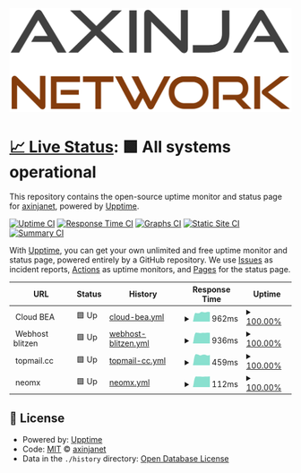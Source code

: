 ![alt text](https://raw.githubusercontent.com/axinjanet/static/main/img/axinjanetwork.png)

# [📈 Live Status](https://axinjanet.github.io/upptime/): <!--live status--> **🟩 All systems operational**

This repository contains the open-source uptime monitor and status page for [axinjanet](https://axinjanet.github.io/upptime/), powered by [Upptime](https://github.com/upptime/upptime).

[![Uptime CI](https://github.com/axinjanet/upptime/workflows/Uptime%20CI/badge.svg)](https://github.com/axinjanet/upptime/actions?query=workflow%3A%22Uptime+CI%22)
[![Response Time CI](https://github.com/axinjanet/upptime/workflows/Response%20Time%20CI/badge.svg)](https://github.com/axinjanet/upptime/actions?query=workflow%3A%22Response+Time+CI%22)
[![Graphs CI](https://github.com/axinjanet/upptime/workflows/Graphs%20CI/badge.svg)](https://github.com/axinjanet/upptime/actions?query=workflow%3A%22Graphs+CI%22)
[![Static Site CI](https://github.com/axinjanet/upptime/workflows/Static%20Site%20CI/badge.svg)](https://github.com/axinjanet/upptime/actions?query=workflow%3A%22Static+Site+CI%22)
[![Summary CI](https://github.com/axinjanet/upptime/workflows/Summary%20CI/badge.svg)](https://github.com/axinjanet/upptime/actions?query=workflow%3A%22Summary+CI%22)

With [Upptime](https://upptime.js.org), you can get your own unlimited and free uptime monitor and status page, powered entirely by a GitHub repository. We use [Issues](https://github.com/axinjanet/upptime/issues) as incident reports, [Actions](https://github.com/axinjanet/upptime/actions) as uptime monitors, and [Pages](https://axinjanet.github.io/upptime/) for the status page.

<!--start: status pages-->
<!-- This summary is generated by Upptime (https://github.com/upptime/upptime) -->
<!-- Do not edit this manually, your changes will be overwritten -->
<!-- prettier-ignore -->
| URL | Status | History | Response Time | Uptime |
| --- | ------ | ------- | ------------- | ------ |
| <img alt="" src="https://favicons.githubusercontent.com/null" height="13"> Cloud BEA | 🟩 Up | [cloud-bea.yml](https://github.com/axinjanet/upptime/commits/HEAD/history/cloud-bea.yml) | <details><summary><img alt="Response time graph" src="./graphs/cloud-bea/response-time-week.png" height="20"> 962ms</summary><br><a href="https://status.axinja.online/history/cloud-bea"><img alt="Response time 885" src="https://img.shields.io/endpoint?url=https%3A%2F%2Fraw.githubusercontent.com%2Faxinjanet%2Fupptime%2FHEAD%2Fapi%2Fcloud-bea%2Fresponse-time.json"></a><br><a href="https://status.axinja.online/history/cloud-bea"><img alt="24-hour response time 1014" src="https://img.shields.io/endpoint?url=https%3A%2F%2Fraw.githubusercontent.com%2Faxinjanet%2Fupptime%2FHEAD%2Fapi%2Fcloud-bea%2Fresponse-time-day.json"></a><br><a href="https://status.axinja.online/history/cloud-bea"><img alt="7-day response time 962" src="https://img.shields.io/endpoint?url=https%3A%2F%2Fraw.githubusercontent.com%2Faxinjanet%2Fupptime%2FHEAD%2Fapi%2Fcloud-bea%2Fresponse-time-week.json"></a><br><a href="https://status.axinja.online/history/cloud-bea"><img alt="30-day response time 885" src="https://img.shields.io/endpoint?url=https%3A%2F%2Fraw.githubusercontent.com%2Faxinjanet%2Fupptime%2FHEAD%2Fapi%2Fcloud-bea%2Fresponse-time-month.json"></a><br><a href="https://status.axinja.online/history/cloud-bea"><img alt="1-year response time 885" src="https://img.shields.io/endpoint?url=https%3A%2F%2Fraw.githubusercontent.com%2Faxinjanet%2Fupptime%2FHEAD%2Fapi%2Fcloud-bea%2Fresponse-time-year.json"></a></details> | <details><summary><a href="https://status.axinja.online/history/cloud-bea">100.00%</a></summary><a href="https://status.axinja.online/history/cloud-bea"><img alt="All-time uptime 100.00%" src="https://img.shields.io/endpoint?url=https%3A%2F%2Fraw.githubusercontent.com%2Faxinjanet%2Fupptime%2FHEAD%2Fapi%2Fcloud-bea%2Fuptime.json"></a><br><a href="https://status.axinja.online/history/cloud-bea"><img alt="24-hour uptime 100.00%" src="https://img.shields.io/endpoint?url=https%3A%2F%2Fraw.githubusercontent.com%2Faxinjanet%2Fupptime%2FHEAD%2Fapi%2Fcloud-bea%2Fuptime-day.json"></a><br><a href="https://status.axinja.online/history/cloud-bea"><img alt="7-day uptime 100.00%" src="https://img.shields.io/endpoint?url=https%3A%2F%2Fraw.githubusercontent.com%2Faxinjanet%2Fupptime%2FHEAD%2Fapi%2Fcloud-bea%2Fuptime-week.json"></a><br><a href="https://status.axinja.online/history/cloud-bea"><img alt="30-day uptime 100.00%" src="https://img.shields.io/endpoint?url=https%3A%2F%2Fraw.githubusercontent.com%2Faxinjanet%2Fupptime%2FHEAD%2Fapi%2Fcloud-bea%2Fuptime-month.json"></a><br><a href="https://status.axinja.online/history/cloud-bea"><img alt="1-year uptime 100.00%" src="https://img.shields.io/endpoint?url=https%3A%2F%2Fraw.githubusercontent.com%2Faxinjanet%2Fupptime%2FHEAD%2Fapi%2Fcloud-bea%2Fuptime-year.json"></a></details>
| <img alt="" src="https://favicons.githubusercontent.com/null" height="13"> Webhost blitzen | 🟩 Up | [webhost-blitzen.yml](https://github.com/axinjanet/upptime/commits/HEAD/history/webhost-blitzen.yml) | <details><summary><img alt="Response time graph" src="./graphs/webhost-blitzen/response-time-week.png" height="20"> 936ms</summary><br><a href="https://status.axinja.online/history/webhost-blitzen"><img alt="Response time 923" src="https://img.shields.io/endpoint?url=https%3A%2F%2Fraw.githubusercontent.com%2Faxinjanet%2Fupptime%2FHEAD%2Fapi%2Fwebhost-blitzen%2Fresponse-time.json"></a><br><a href="https://status.axinja.online/history/webhost-blitzen"><img alt="24-hour response time 940" src="https://img.shields.io/endpoint?url=https%3A%2F%2Fraw.githubusercontent.com%2Faxinjanet%2Fupptime%2FHEAD%2Fapi%2Fwebhost-blitzen%2Fresponse-time-day.json"></a><br><a href="https://status.axinja.online/history/webhost-blitzen"><img alt="7-day response time 936" src="https://img.shields.io/endpoint?url=https%3A%2F%2Fraw.githubusercontent.com%2Faxinjanet%2Fupptime%2FHEAD%2Fapi%2Fwebhost-blitzen%2Fresponse-time-week.json"></a><br><a href="https://status.axinja.online/history/webhost-blitzen"><img alt="30-day response time 927" src="https://img.shields.io/endpoint?url=https%3A%2F%2Fraw.githubusercontent.com%2Faxinjanet%2Fupptime%2FHEAD%2Fapi%2Fwebhost-blitzen%2Fresponse-time-month.json"></a><br><a href="https://status.axinja.online/history/webhost-blitzen"><img alt="1-year response time 923" src="https://img.shields.io/endpoint?url=https%3A%2F%2Fraw.githubusercontent.com%2Faxinjanet%2Fupptime%2FHEAD%2Fapi%2Fwebhost-blitzen%2Fresponse-time-year.json"></a></details> | <details><summary><a href="https://status.axinja.online/history/webhost-blitzen">100.00%</a></summary><a href="https://status.axinja.online/history/webhost-blitzen"><img alt="All-time uptime 100.00%" src="https://img.shields.io/endpoint?url=https%3A%2F%2Fraw.githubusercontent.com%2Faxinjanet%2Fupptime%2FHEAD%2Fapi%2Fwebhost-blitzen%2Fuptime.json"></a><br><a href="https://status.axinja.online/history/webhost-blitzen"><img alt="24-hour uptime 100.00%" src="https://img.shields.io/endpoint?url=https%3A%2F%2Fraw.githubusercontent.com%2Faxinjanet%2Fupptime%2FHEAD%2Fapi%2Fwebhost-blitzen%2Fuptime-day.json"></a><br><a href="https://status.axinja.online/history/webhost-blitzen"><img alt="7-day uptime 100.00%" src="https://img.shields.io/endpoint?url=https%3A%2F%2Fraw.githubusercontent.com%2Faxinjanet%2Fupptime%2FHEAD%2Fapi%2Fwebhost-blitzen%2Fuptime-week.json"></a><br><a href="https://status.axinja.online/history/webhost-blitzen"><img alt="30-day uptime 100.00%" src="https://img.shields.io/endpoint?url=https%3A%2F%2Fraw.githubusercontent.com%2Faxinjanet%2Fupptime%2FHEAD%2Fapi%2Fwebhost-blitzen%2Fuptime-month.json"></a><br><a href="https://status.axinja.online/history/webhost-blitzen"><img alt="1-year uptime 100.00%" src="https://img.shields.io/endpoint?url=https%3A%2F%2Fraw.githubusercontent.com%2Faxinjanet%2Fupptime%2FHEAD%2Fapi%2Fwebhost-blitzen%2Fuptime-year.json"></a></details>
| <img alt="" src="https://favicons.githubusercontent.com/null" height="13"> topmail.cc | 🟩 Up | [topmail-cc.yml](https://github.com/axinjanet/upptime/commits/HEAD/history/topmail-cc.yml) | <details><summary><img alt="Response time graph" src="./graphs/topmail-cc/response-time-week.png" height="20"> 459ms</summary><br><a href="https://status.axinja.online/history/topmail-cc"><img alt="Response time 441" src="https://img.shields.io/endpoint?url=https%3A%2F%2Fraw.githubusercontent.com%2Faxinjanet%2Fupptime%2FHEAD%2Fapi%2Ftopmail-cc%2Fresponse-time.json"></a><br><a href="https://status.axinja.online/history/topmail-cc"><img alt="24-hour response time 452" src="https://img.shields.io/endpoint?url=https%3A%2F%2Fraw.githubusercontent.com%2Faxinjanet%2Fupptime%2FHEAD%2Fapi%2Ftopmail-cc%2Fresponse-time-day.json"></a><br><a href="https://status.axinja.online/history/topmail-cc"><img alt="7-day response time 459" src="https://img.shields.io/endpoint?url=https%3A%2F%2Fraw.githubusercontent.com%2Faxinjanet%2Fupptime%2FHEAD%2Fapi%2Ftopmail-cc%2Fresponse-time-week.json"></a><br><a href="https://status.axinja.online/history/topmail-cc"><img alt="30-day response time 440" src="https://img.shields.io/endpoint?url=https%3A%2F%2Fraw.githubusercontent.com%2Faxinjanet%2Fupptime%2FHEAD%2Fapi%2Ftopmail-cc%2Fresponse-time-month.json"></a><br><a href="https://status.axinja.online/history/topmail-cc"><img alt="1-year response time 441" src="https://img.shields.io/endpoint?url=https%3A%2F%2Fraw.githubusercontent.com%2Faxinjanet%2Fupptime%2FHEAD%2Fapi%2Ftopmail-cc%2Fresponse-time-year.json"></a></details> | <details><summary><a href="https://status.axinja.online/history/topmail-cc">100.00%</a></summary><a href="https://status.axinja.online/history/topmail-cc"><img alt="All-time uptime 100.00%" src="https://img.shields.io/endpoint?url=https%3A%2F%2Fraw.githubusercontent.com%2Faxinjanet%2Fupptime%2FHEAD%2Fapi%2Ftopmail-cc%2Fuptime.json"></a><br><a href="https://status.axinja.online/history/topmail-cc"><img alt="24-hour uptime 100.00%" src="https://img.shields.io/endpoint?url=https%3A%2F%2Fraw.githubusercontent.com%2Faxinjanet%2Fupptime%2FHEAD%2Fapi%2Ftopmail-cc%2Fuptime-day.json"></a><br><a href="https://status.axinja.online/history/topmail-cc"><img alt="7-day uptime 100.00%" src="https://img.shields.io/endpoint?url=https%3A%2F%2Fraw.githubusercontent.com%2Faxinjanet%2Fupptime%2FHEAD%2Fapi%2Ftopmail-cc%2Fuptime-week.json"></a><br><a href="https://status.axinja.online/history/topmail-cc"><img alt="30-day uptime 100.00%" src="https://img.shields.io/endpoint?url=https%3A%2F%2Fraw.githubusercontent.com%2Faxinjanet%2Fupptime%2FHEAD%2Fapi%2Ftopmail-cc%2Fuptime-month.json"></a><br><a href="https://status.axinja.online/history/topmail-cc"><img alt="1-year uptime 100.00%" src="https://img.shields.io/endpoint?url=https%3A%2F%2Fraw.githubusercontent.com%2Faxinjanet%2Fupptime%2FHEAD%2Fapi%2Ftopmail-cc%2Fuptime-year.json"></a></details>
| <img alt="" src="https://favicons.githubusercontent.com/null" height="13"> neomx | 🟩 Up | [neomx.yml](https://github.com/axinjanet/upptime/commits/HEAD/history/neomx.yml) | <details><summary><img alt="Response time graph" src="./graphs/neomx/response-time-week.png" height="20"> 112ms</summary><br><a href="https://status.axinja.online/history/neomx"><img alt="Response time 106" src="https://img.shields.io/endpoint?url=https%3A%2F%2Fraw.githubusercontent.com%2Faxinjanet%2Fupptime%2FHEAD%2Fapi%2Fneomx%2Fresponse-time.json"></a><br><a href="https://status.axinja.online/history/neomx"><img alt="24-hour response time 114" src="https://img.shields.io/endpoint?url=https%3A%2F%2Fraw.githubusercontent.com%2Faxinjanet%2Fupptime%2FHEAD%2Fapi%2Fneomx%2Fresponse-time-day.json"></a><br><a href="https://status.axinja.online/history/neomx"><img alt="7-day response time 112" src="https://img.shields.io/endpoint?url=https%3A%2F%2Fraw.githubusercontent.com%2Faxinjanet%2Fupptime%2FHEAD%2Fapi%2Fneomx%2Fresponse-time-week.json"></a><br><a href="https://status.axinja.online/history/neomx"><img alt="30-day response time 107" src="https://img.shields.io/endpoint?url=https%3A%2F%2Fraw.githubusercontent.com%2Faxinjanet%2Fupptime%2FHEAD%2Fapi%2Fneomx%2Fresponse-time-month.json"></a><br><a href="https://status.axinja.online/history/neomx"><img alt="1-year response time 106" src="https://img.shields.io/endpoint?url=https%3A%2F%2Fraw.githubusercontent.com%2Faxinjanet%2Fupptime%2FHEAD%2Fapi%2Fneomx%2Fresponse-time-year.json"></a></details> | <details><summary><a href="https://status.axinja.online/history/neomx">100.00%</a></summary><a href="https://status.axinja.online/history/neomx"><img alt="All-time uptime 100.00%" src="https://img.shields.io/endpoint?url=https%3A%2F%2Fraw.githubusercontent.com%2Faxinjanet%2Fupptime%2FHEAD%2Fapi%2Fneomx%2Fuptime.json"></a><br><a href="https://status.axinja.online/history/neomx"><img alt="24-hour uptime 100.00%" src="https://img.shields.io/endpoint?url=https%3A%2F%2Fraw.githubusercontent.com%2Faxinjanet%2Fupptime%2FHEAD%2Fapi%2Fneomx%2Fuptime-day.json"></a><br><a href="https://status.axinja.online/history/neomx"><img alt="7-day uptime 100.00%" src="https://img.shields.io/endpoint?url=https%3A%2F%2Fraw.githubusercontent.com%2Faxinjanet%2Fupptime%2FHEAD%2Fapi%2Fneomx%2Fuptime-week.json"></a><br><a href="https://status.axinja.online/history/neomx"><img alt="30-day uptime 100.00%" src="https://img.shields.io/endpoint?url=https%3A%2F%2Fraw.githubusercontent.com%2Faxinjanet%2Fupptime%2FHEAD%2Fapi%2Fneomx%2Fuptime-month.json"></a><br><a href="https://status.axinja.online/history/neomx"><img alt="1-year uptime 100.00%" src="https://img.shields.io/endpoint?url=https%3A%2F%2Fraw.githubusercontent.com%2Faxinjanet%2Fupptime%2FHEAD%2Fapi%2Fneomx%2Fuptime-year.json"></a></details>

<!--end: status pages-->

## 📄 License

- Powered by: [Upptime](https://github.com/upptime/upptime)
- Code: [MIT](./LICENSE) © [axinjanet](https://axinjanet.github.io/upptime/)
- Data in the `./history` directory: [Open Database License](https://opendatacommons.org/licenses/odbl/1-0/)
